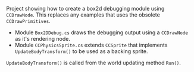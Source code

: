 Project showing how to create a box2d debugging module using `CCDrawNode`.  This replaces any examples that uses the obsolete `CCDrawPrimitives`.

* Module `Box2DDebug.cs` draws the debugging output using a `CCDrawNode` as it's rendering node.
* Module `CCPhysicsSprite.cs` extends `CCSprite` that implements `UpdateBodyTransform()` to be used as a backing sprite.

`UpdateBodyTransform()` is called from the world updating method `Run()`.
